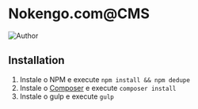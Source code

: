 # Nokengo.com@CMS

![Author](http://nokengo.com/img/_site/macaco.png)


## Installation

1. Instale o NPM e execute `npm install && npm dedupe`
2. Instale o [Composer](http://getcomposer.org/doc/00-intro.md) e execute `composer install`
3. Instale o gulp e execute `gulp`
